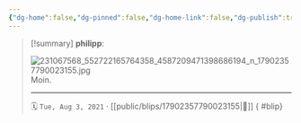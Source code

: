 ```yaml
---
{"dg-home":false,"dg-pinned":false,"dg-home-link":false,"dg-publish":true,"type":"blip","disabled rules":["yaml-title","yaml-title-alias","file-name-heading"],"title":"philipp on instagram @ 2021-08-03","created-date":"2021-08-03T19:00:00","updated-date":"2025-05-02T17:43:08","dg-path":"blips/17902357790023155.md","permalink":"/blips/17902357790023155/","dgPassFrontmatter":true,"created":"2021-08-03T19:00:00","updated":"2025-05-02T17:43:08"}
---
```


> [!summary] **philipp**:
>
> ![231067568_552722165764358_4587209471398686194_n_17902357790023155.jpg](/img/user/attachments/231067568_552722165764358_4587209471398686194_n_17902357790023155.jpg)
> Moin.
> - - -
>
> 🗓️ `Tue, Aug 3, 2021` · [[public/blips/17902357790023155\|🔗]]
{ #blip}

